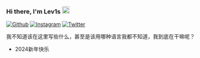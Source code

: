 ### Hi there, I'm Lev1s  <img src="https://raw.githubusercontent.com/iampavangandhi/iampavangandhi/master/gifs/Hi.gif" width="20px">

[![Github](https://img.shields.io/badge/github-Leev1s-white?logo=github)](https://github.com/Leev1s)
[![Instagram](https://img.shields.io/badge/ins-Leeev1s-pink?logo=instagram)](https://www.instagram.com/leeev1s/)
[![Twitter](https://img.shields.io/badge/x.com-Leev1s-blue?logo=twitter)](https://twitter.com/Leev1s)

我不知道该在这里写些什么，甚至是该用哪种语言我都不知道，我到底在干嘛呢？
- 2024新年快乐
